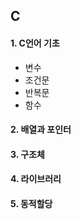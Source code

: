 ## C
#### 1. C언어 기초
- 변수
- 조건문
- 반복문
- 함수

#### 2. 배열과 포인터

#### 3. 구조체

#### 4. 라이브러리

#### 5. 동적할당
